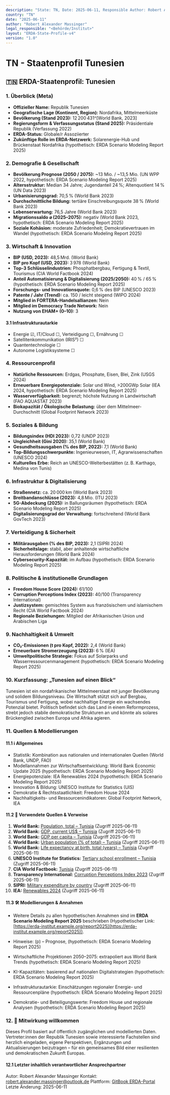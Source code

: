 ```yaml
---
description: "State: TN, Date: 2025-06-11, Responsible Author: Robert Alexander Massinger, if from official or institute: Legal Responsible [Author, Institute, Government]: <Behörde/Institut>"
country: "TN"
date: "2025-06-11"
author: "Robert Alexander Massinger"
legal_responsible: "<Behörde/Institut>"
layout: "ERDA-State-Profile-v4"
version: "1.0"
---
```


# TN - Staatenprofil Tunesien

## 🇹🇳 ERDA-Staatenprofil: Tunesien

### 1. Überblick (Meta)

* **Offizieller Name:** Republik Tunesien
* **Geografische Lage (Kontinent, Region):** Nordafrika, Mittelmeerküste
* **Bevölkerung (Stand 2023):** 12 200 431^[World Bank, 2023]
* **Regierungsform & Verfassungsstatus (Stand 2025):** Präsidentiale Republik (Verfassung 2022)
* **ERDA-Status:** Globale/r Assoziierter
* **Zukünftige Rolle im ERDA-Netzwerk:** Solarenergie-Hub und Brückenstaat Nordafrika (hypothetisch: ERDA Scenario Modeling Report 2025)

### 2. Demografie & Gesellschaft

* **Bevölkerung Prognose (2050 / 2075):** ~13 Mio. / ~13,5 Mio. (UN WPP 2022, hypothetisch: ERDA Scenario Modeling Report 2025)
* **Altersstruktur:** Median 34 Jahre; Jugendanteil 24 %; Altenquotient 14 % (UN Data 2023)
* **Urbanisierungsgrad:** 70,5 % (World Bank 2023)
* **Durchschnittliche Bildung:** tertiäre Einschreibungsquote 38 % (World Bank 2023)
* **Lebenserwartung:** 76,5 Jahre (World Bank 2023)
* **Migrationssaldo ⌀ (2025–2075):** negativ (World Bank 2023, hypothetisch: ERDA Scenario Modeling Report 2025)
* **Soziale Kohäsion:** moderate Zufriedenheit; Demokratievertrauen im Wandel (hypothetisch: ERDA Scenario Modeling Report 2025)

### 3. Wirtschaft & Innovation

* **BIP (USD, 2023):** 48,5 Mrd. (World Bank)
* **BIP pro Kopf (USD, 2023):** 3 978 (World Bank)
* **Top-3 Schlüsselindustrien:** Phosphatbergbau, Fertigung & Textil, Tourismus (CIA World Factbook 2024)
* **Anteil Automatisierung & Digitalisierung (2025/2050):** 40 % / 65 % (hypothetisch: ERDA Scenario Modeling Report 2025)
* **Forschungs- und Innovationsquote:** 0,6 % des BIP (UNESCO 2023)
* **Patente / Jahr (Trend):** ca. 150 / leicht steigend (WIPO 2024)
* **Mitglied in FORTERA-Handelsallianzen:** Nein
* **Mitglied im Democracy Trade Network:** Nein
* **Nutzung von EHAM+ (0–10):** 3

#### 3.1 Infrastrukturautarkie

* Energie ☑, IT/Cloud ☐, Verteidigung ☐, Ernährung ☐
* Satellitenkommunikation (IRIS²) ☐
* Quantentechnologie ☐
* Autonome Logistiksysteme ☐

### 4. Ressourcenprofil

* **Natürliche Ressourcen:** Erdgas, Phosphate, Eisen, Blei, Zink (USGS 2024)
* **Erneuerbare Energiepotenziale:** Solar und Wind, >‎2‎00‎GWp Solar (IEA 2024, hypothetisch: ERDA Scenario Modeling Report 2025)
* **Wasserverfügbarkeit:** begrenzt; höchste Nutzung in Landwirtschaft (FAO AQUASTAT 2023)
* **Biokapazität / Ökologische Belastung:** über dem Mittelmeer-Durchschnitt (Global Footprint Network 2023)

### 5. Soziales & Bildung

* **Bildungsindex (HDI 2023):** 0,72 (UNDP 2023)
* **Ungleichheit (Gini 2020):** 35,1 (World Bank)
* **Gesundheitsausgaben (% des BIP, 2022):** 7,1 (World Bank)
* **Top-Bildungsschwerpunkte:** Ingenieurwesen, IT, Agrarwissenschaften (UNESCO 2024)
* **Kulturelles Erbe:** Reich an UNESCO-Welterbestätten (z. B. Karthago, Medina von Tunis)

### 6. Infrastruktur & Digitalisierung

* **Straßennetz:** ca. 20 000 km (World Bank 2023)
* **Breitbandanschlüsse (2023):** 4,8 Mio. (ITU 2023)
* **5G-Abdeckung (2025):** in Ballungsräumen (hypothetisch: ERDA Scenario Modeling Report 2025)
* **Digitalisierungsgrad der Verwaltung:** fortschreitend (World Bank GovTech 2023)

### 7. Verteidigung & Sicherheit

* **Militärausgaben (% des BIP, 2023):** 2,1 (SIPRI 2024)
* **Sicherheitslage:** stabil, aber anhaltende wirtschaftliche Herausforderungen (World Bank 2024)
* **Cybersecurity-Kapazität:** im Aufbau (hypothetisch: ERDA Scenario Modeling Report 2025)

### 8. Politische & institutionelle Grundlagen

* **Freedom House Score (2024):** 61/100
* **Corruption Perceptions Index (2023):** 40/100 (Transparency International)
* **Justizsystem:** gemischtes System aus französischem und islamischem Recht (CIA World Factbook 2024)
* **Regionale Beziehungen:** Mitglied der Afrikanischen Union und Arabischen Liga

### 9. Nachhaltigkeit & Umwelt

* **CO₂-Emissionen (t pro Kopf, 2022):** 2,4 (World Bank)
* **Erneuerbare Stromerzeugung (2023):** 6 % (IEA)
* **Umweltpolitische Strategie:** Fokus auf Solarparks und Wasserressourcenmanagement (hypothetisch: ERDA Scenario Modeling Report 2025)

### 10. Kurzfassung: „Tunesien auf einen Blick“

Tunesien ist ein nordafrikanischer Mittelmeerstaat mit junger Bevölkerung und solidem Bildungsniveau. Die Wirtschaft stützt sich auf Bergbau, Tourismus und Fertigung, wobei nachhaltige Energie ein wachsendes Potenzial bietet. Politisch befindet sich das Land in einem Reformprozess, strebt jedoch stabile demokratische Strukturen an und könnte als solares Brückenglied zwischen Europa und Afrika agieren.

### 11. Quellen & Modellierungen

#### 11.1 ℹ️ Allgemeines

* Statistik: Kombination aus nationalen und internationalen Quellen (World Bank, UNDP, FAO)
* Modellannahmen zur Wirtschaftsentwicklung: World Bank Economic Update 2025 (hypothetisch: ERDA Scenario Modeling Report 2025)
* Energiepotenziale: IEA Renewables 2024 (hypothetisch: ERDA Scenario Modeling Report 2025)
* Innovation & Bildung: UNESCO Institute for Statistics (UIS)
* Demokratie & Rechtsstaatlichkeit: Freedom House 2024
* Nachhaltigkeits- und Ressourcenindikatoren: Global Footprint Network, IEA

#### 11.2 📌 Verwendete Quellen & Verweise

1. **World Bank:** [Population, total – Tunisia](https://api.worldbank.org/v2/country/TUN/indicator/SP.POP.TOTL) (Zugriff 2025-06-11)
2. **World Bank:** [GDP, current US$ – Tunisia](https://api.worldbank.org/v2/country/TUN/indicator/NY.GDP.MKTP.CD) (Zugriff 2025-06-11)
3. **World Bank:** [GDP per capita – Tunisia](https://api.worldbank.org/v2/country/TUN/indicator/NY.GDP.PCAP.CD) (Zugriff 2025-06-11)
4. **World Bank:** [Urban population (% of total) – Tunisia](https://api.worldbank.org/v2/country/TUN/indicator/SP.URB.TOTL.IN.ZS) (Zugriff 2025-06-11)
5. **World Bank:** [Life expectancy at birth, total (years) – Tunisia](https://api.worldbank.org/v2/country/TUN/indicator/SP.DYN.LE00.IN) (Zugriff 2025-06-11)
6. **UNESCO Institute for Statistics:** [Tertiary school enrollment – Tunisia](http://data.uis.unesco.org/) (Zugriff 2025-06-11)
7. **CIA World Factbook:** [Tunisia](https://www.cia.gov/the-world-factbook/countries/tunisia/) (Zugriff 2025-06-11)
8. **Transparency International:** [Corruption Perceptions Index 2023](https://www.transparency.org/en/cpi/2023) (Zugriff 2025-06-11)
9. **SIPRI:** [Military expenditure by country](https://sipri.org) (Zugriff 2025-06-11)
10. **IEA:** [Renewables 2024](https://www.iea.org/reports/renewables-2024) (Zugriff 2025-06-11)

#### 11.3 🛠️ Modellierungen & Annahmen
* Weitere Details zu allen hypothetischen Annahmen sind im **ERDA Scenario Modeling Report 2025** beschrieben (Hypothetischer Link: [https://erda-institut.example.org/report2025](https://erda-institut.example.org/report2025)).
* Hinweise: (p) – Prognose, (hypothetisch: ERDA Scenario Modeling Report 2025)


* Wirtschaftliche Projektionen 2050–2075: extrapoliert aus World Bank Trends (hypothetisch: ERDA Scenario Modeling Report 2025)
* KI-Kapazitäten: basierend auf nationalen Digitalstrategien (hypothetisch: ERDA Scenario Modeling Report 2025)
* Infrastrukturautarkie: Einschätzungen regionaler Energie- und Ressourcenpläne (hypothetisch: ERDA Scenario Modeling Report 2025)
* Demokratie- und Beteiligungswerte: Freedom House und regionale Analysen (hypothetisch: ERDA Scenario Modeling Report 2025)

### 12. 🤝 Mitwirkung willkommen

Dieses Profil basiert auf öffentlich zugänglichen und modellierten Daten. Vertreter:innen der Republik Tunesien sowie interessierte Fachstellen sind herzlich eingeladen, eigene Perspektiven, Ergänzungen und Aktualisierungen beizutragen – für ein gemeinsames Bild einer resilienten und demokratischen Zukunft Europas.

#### 12.1 Letzter inhaltlich verantwortlicher Ansprechpartner
Autor: Robert Alexander Massinger
Kontakt: [robert.alexander.massinger@outlook.de](mailto:robert.alexander.massinger@outlook.de)
Plattform: [GitBook ERDA-Portal](https://app.gitbook.com/o/nt9tg4PqKZ12DXO9pou1/s/vUquUrXlP5zeuZ20Fboy/)
Letzte Änderung: 2025-06-11

